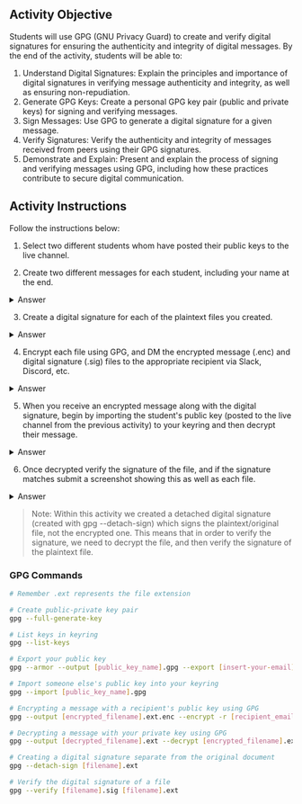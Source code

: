 ## Activity Objective 

Students will use GPG (GNU Privacy Guard) to create and verify digital signatures for ensuring the authenticity and integrity of digital messages. By the end of the activity, students will be able to:
1. Understand Digital Signatures: Explain the principles and importance of digital signatures in verifying message authenticity and integrity, as well as ensuring non-repudiation.
2. Generate GPG Keys: Create a personal GPG key pair (public and private keys) for signing and verifying messages.
3. Sign Messages: Use GPG to generate a digital signature for a given message.
4. Verify Signatures: Verify the authenticity and integrity of messages received from peers using their GPG signatures.
5. Demonstrate and Explain: Present and explain the process of signing and verifying messages using GPG, including how these practices contribute to secure digital communication.



## Activity Instructions

Follow the instructions below:
1. Select two different students whom have posted their public keys to the live channel.

2. Create two different messages for each student, including your name at the end.
<details closed> <summary>Answer</summary> <p>Choose two classmates who have already posted their public key files in the live channel (Slack, Discord, etc.).</p> <p>Then create one personalized message for each of them and include your name.</p> <code> echo "Hey [Student1], keep up the great work! - Your Name" > message_to_student1.txt echo "Hi [Student2], you're doing awesome! - Your Name" > message_to_student2.txt </code> </details>

3. Create a digital signature for each of the plaintext files you created.
<details closed> <summary>Answer</summary> <p>This command will generate a <code>.sig</code> file that can be used to verify the integrity and authenticity of the message file.</p> <code> gpg --detach-sign message_to_student1.txt gpg --detach-sign message_to_student2.txt </code> </details>

4. Encrypt each file using GPG, and DM the encrypted message (.enc) and digital signature (.sig)  files to the appropriate recipient via Slack, Discord, etc.
<details closed> <summary>Answer</summary> <p>Encrypt each message using the corresponding student’s public key.</p> <code> gpg --output message_to_student1.txt.enc --encrypt -r student1_email@example.com message_to_student1.txt gpg --output message_to_student2.txt.enc --encrypt -r student2_email@example.com message_to_student2.txt </code> </details>

5. When you receive an encrypted message along with the digital signature, begin by importing the student's public key (posted to the live channel from the previous activity) to your keyring and then decrypt their message.
<details closed> <summary>Answer</summary> <p>Import your peers public key using:</p> <code> gpg --import classmate_public_key.gpg </code> <br> <p>Use your private key to decrypt the message file you received.</p> <code> gpg --output decrypted_message.txt --decrypt received_message.enc </code>  </details>

6. Once decrypted verify the signature of the file, and if the signature matches submit a screenshot showing this as well as each file.
<details closed> <summary>Answer</summary> <p>Use the sender’s signature file to verify the authenticity and integrity of the decrypted message.</p> <code> gpg --verify received_message.sig decrypted_message.txt </code> </details>

> Note: Within this activity we created a detached digital signature (created with gpg --detach-sign) which signs the plaintext/original file, not the encrypted one. This means that in order to verify the signature, we need to decrypt the file, and then verify the signature of the plaintext file. 

### GPG Commands
``` bash
# Remember .ext represents the file extension

# Create public-private key pair
gpg --full-generate-key

# List keys in keyring
gpg --list-keys

# Export your public key
gpg --armor --output [public_key_name].gpg --export [insert-your-email]

# Import someone else's public key into your keyring
gpg --import [public_key_name].gpg

# Encrypting a message with a recipient's public key using GPG
gpg --output [encrypted_filename].ext.enc --encrypt -r [recipient_email_address] [plaintext_filename].ext

# Decrypting a message with your private key using GPG
gpg --output [decrypted_filename].ext --decrypt [encrypted_filename].ext.enc

# Creating a digital signature separate from the original document
gpg --detach-sign [filename].ext

# Verify the digital signature of a file
gpg --verify [filename].sig [filename].ext
```
